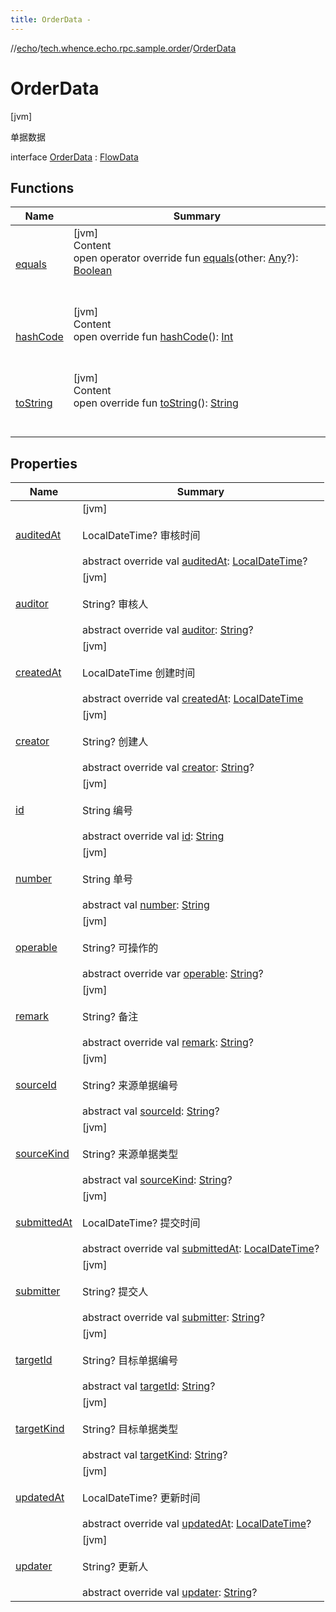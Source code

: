 ```yaml
---
title: OrderData -
---
```

//[echo](../../index.md)/[tech.whence.echo.rpc.sample.order](../index.md)/[OrderData](index.md)



# OrderData  
 [jvm] 

单据数据

interface [OrderData](index.md) : [FlowData](../../tech.whence.echo.rpc.sample.flow/-flow-data/index.md)   


## Functions  
  
|  Name|  Summary| 
|---|---|
| [equals](../../tech.whence.echo.webclient.response.exception/-response-unrecognized-exception/index.md#kotlin/Any/equals/#kotlin.Any?/PointingToDeclaration/)| [jvm]  <br>Content  <br>open operator override fun [equals](../../tech.whence.echo.webclient.response.exception/-response-unrecognized-exception/index.md#kotlin/Any/equals/#kotlin.Any?/PointingToDeclaration/)(other: [Any](https://kotlinlang.org/api/latest/jvm/stdlib/kotlin/-any/index.html)?): [Boolean](https://kotlinlang.org/api/latest/jvm/stdlib/kotlin/-boolean/index.html)  <br><br><br>
| [hashCode](../../tech.whence.echo.webclient.response.exception/-response-unrecognized-exception/index.md#kotlin/Any/hashCode/#/PointingToDeclaration/)| [jvm]  <br>Content  <br>open override fun [hashCode](../../tech.whence.echo.webclient.response.exception/-response-unrecognized-exception/index.md#kotlin/Any/hashCode/#/PointingToDeclaration/)(): [Int](https://kotlinlang.org/api/latest/jvm/stdlib/kotlin/-int/index.html)  <br><br><br>
| [toString](../../tech.whence.echo.webclient.response.exception/-response-unrecognized-exception/index.md#kotlin/Any/toString/#/PointingToDeclaration/)| [jvm]  <br>Content  <br>open override fun [toString](../../tech.whence.echo.webclient.response.exception/-response-unrecognized-exception/index.md#kotlin/Any/toString/#/PointingToDeclaration/)(): [String](https://kotlinlang.org/api/latest/jvm/stdlib/kotlin/-string/index.html)  <br><br><br>


## Properties  
  
|  Name|  Summary| 
|---|---|
| [auditedAt](index.md#tech.whence.echo.rpc.sample.order/OrderData/auditedAt/#/PointingToDeclaration/)|  [jvm] <br><br>LocalDateTime? 审核时间<br><br>abstract override val [auditedAt](index.md#tech.whence.echo.rpc.sample.order/OrderData/auditedAt/#/PointingToDeclaration/): [LocalDateTime](https://docs.oracle.com/javase/8/docs/api/java/time/LocalDateTime.html)?   <br>
| [auditor](index.md#tech.whence.echo.rpc.sample.order/OrderData/auditor/#/PointingToDeclaration/)|  [jvm] <br><br>String? 审核人<br><br>abstract override val [auditor](index.md#tech.whence.echo.rpc.sample.order/OrderData/auditor/#/PointingToDeclaration/): [String](https://kotlinlang.org/api/latest/jvm/stdlib/kotlin/-string/index.html)?   <br>
| [createdAt](index.md#tech.whence.echo.rpc.sample.order/OrderData/createdAt/#/PointingToDeclaration/)|  [jvm] <br><br>LocalDateTime 创建时间<br><br>abstract override val [createdAt](index.md#tech.whence.echo.rpc.sample.order/OrderData/createdAt/#/PointingToDeclaration/): [LocalDateTime](https://docs.oracle.com/javase/8/docs/api/java/time/LocalDateTime.html)   <br>
| [creator](index.md#tech.whence.echo.rpc.sample.order/OrderData/creator/#/PointingToDeclaration/)|  [jvm] <br><br>String? 创建人<br><br>abstract override val [creator](index.md#tech.whence.echo.rpc.sample.order/OrderData/creator/#/PointingToDeclaration/): [String](https://kotlinlang.org/api/latest/jvm/stdlib/kotlin/-string/index.html)?   <br>
| [id](index.md#tech.whence.echo.rpc.sample.order/OrderData/id/#/PointingToDeclaration/)|  [jvm] <br><br>String 编号<br><br>abstract override val [id](index.md#tech.whence.echo.rpc.sample.order/OrderData/id/#/PointingToDeclaration/): [String](https://kotlinlang.org/api/latest/jvm/stdlib/kotlin/-string/index.html)   <br>
| [number](index.md#tech.whence.echo.rpc.sample.order/OrderData/number/#/PointingToDeclaration/)|  [jvm] <br><br>String 单号<br><br>abstract val [number](index.md#tech.whence.echo.rpc.sample.order/OrderData/number/#/PointingToDeclaration/): [String](https://kotlinlang.org/api/latest/jvm/stdlib/kotlin/-string/index.html)   <br>
| [operable](index.md#tech.whence.echo.rpc.sample.order/OrderData/operable/#/PointingToDeclaration/)|  [jvm] <br><br>String? 可操作的<br><br>abstract override var [operable](index.md#tech.whence.echo.rpc.sample.order/OrderData/operable/#/PointingToDeclaration/): [String](https://kotlinlang.org/api/latest/jvm/stdlib/kotlin/-string/index.html)?   <br>
| [remark](index.md#tech.whence.echo.rpc.sample.order/OrderData/remark/#/PointingToDeclaration/)|  [jvm] <br><br>String? 备注<br><br>abstract override val [remark](index.md#tech.whence.echo.rpc.sample.order/OrderData/remark/#/PointingToDeclaration/): [String](https://kotlinlang.org/api/latest/jvm/stdlib/kotlin/-string/index.html)?   <br>
| [sourceId](index.md#tech.whence.echo.rpc.sample.order/OrderData/sourceId/#/PointingToDeclaration/)|  [jvm] <br><br>String? 来源单据编号<br><br>abstract val [sourceId](index.md#tech.whence.echo.rpc.sample.order/OrderData/sourceId/#/PointingToDeclaration/): [String](https://kotlinlang.org/api/latest/jvm/stdlib/kotlin/-string/index.html)?   <br>
| [sourceKind](index.md#tech.whence.echo.rpc.sample.order/OrderData/sourceKind/#/PointingToDeclaration/)|  [jvm] <br><br>String? 来源单据类型<br><br>abstract val [sourceKind](index.md#tech.whence.echo.rpc.sample.order/OrderData/sourceKind/#/PointingToDeclaration/): [String](https://kotlinlang.org/api/latest/jvm/stdlib/kotlin/-string/index.html)?   <br>
| [submittedAt](index.md#tech.whence.echo.rpc.sample.order/OrderData/submittedAt/#/PointingToDeclaration/)|  [jvm] <br><br>LocalDateTime? 提交时间<br><br>abstract override val [submittedAt](index.md#tech.whence.echo.rpc.sample.order/OrderData/submittedAt/#/PointingToDeclaration/): [LocalDateTime](https://docs.oracle.com/javase/8/docs/api/java/time/LocalDateTime.html)?   <br>
| [submitter](index.md#tech.whence.echo.rpc.sample.order/OrderData/submitter/#/PointingToDeclaration/)|  [jvm] <br><br>String? 提交人<br><br>abstract override val [submitter](index.md#tech.whence.echo.rpc.sample.order/OrderData/submitter/#/PointingToDeclaration/): [String](https://kotlinlang.org/api/latest/jvm/stdlib/kotlin/-string/index.html)?   <br>
| [targetId](index.md#tech.whence.echo.rpc.sample.order/OrderData/targetId/#/PointingToDeclaration/)|  [jvm] <br><br>String? 目标单据编号<br><br>abstract val [targetId](index.md#tech.whence.echo.rpc.sample.order/OrderData/targetId/#/PointingToDeclaration/): [String](https://kotlinlang.org/api/latest/jvm/stdlib/kotlin/-string/index.html)?   <br>
| [targetKind](index.md#tech.whence.echo.rpc.sample.order/OrderData/targetKind/#/PointingToDeclaration/)|  [jvm] <br><br>String? 目标单据类型<br><br>abstract val [targetKind](index.md#tech.whence.echo.rpc.sample.order/OrderData/targetKind/#/PointingToDeclaration/): [String](https://kotlinlang.org/api/latest/jvm/stdlib/kotlin/-string/index.html)?   <br>
| [updatedAt](index.md#tech.whence.echo.rpc.sample.order/OrderData/updatedAt/#/PointingToDeclaration/)|  [jvm] <br><br>LocalDateTime? 更新时间<br><br>abstract override val [updatedAt](index.md#tech.whence.echo.rpc.sample.order/OrderData/updatedAt/#/PointingToDeclaration/): [LocalDateTime](https://docs.oracle.com/javase/8/docs/api/java/time/LocalDateTime.html)?   <br>
| [updater](index.md#tech.whence.echo.rpc.sample.order/OrderData/updater/#/PointingToDeclaration/)|  [jvm] <br><br>String? 更新人<br><br>abstract override val [updater](index.md#tech.whence.echo.rpc.sample.order/OrderData/updater/#/PointingToDeclaration/): [String](https://kotlinlang.org/api/latest/jvm/stdlib/kotlin/-string/index.html)?   <br>

